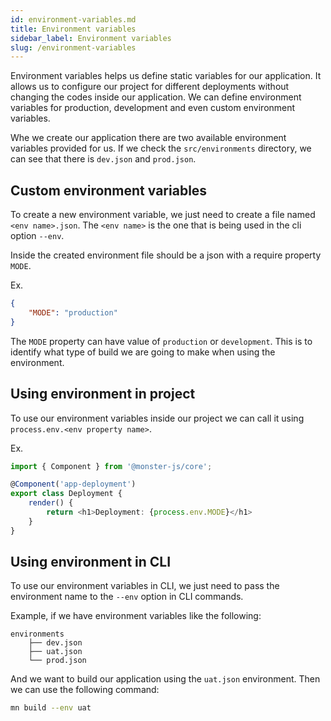 ```yaml
---
id: environment-variables.md
title: Environment variables
sidebar_label: Environment variables
slug: /environment-variables
---
```


Environment variables helps us define static variables for our application.
It allows us to configure our project for different deployments without changing the codes inside our application.
We can define environment variables for production, development and even custom environment variables.

Whe we create our application there are two available environment variables provided for us.
If we check the `src/environments` directory, we can see that there is `dev.json` and `prod.json`.

## Custom environment variables

To create a new environment variable, we just need to create a file named `<env name>.json`.
The `<env name>` is the one that is being used in the cli option `--env`.

Inside the created environment file should be a json with a require property `MODE`.

Ex.

```json
{
    "MODE": "production"
}
```

The `MODE` property can have value of `production` or `development`.
This is to identify what type of build we are going to make when using the environment.

## Using environment in project

To use our environment variables inside our project we can call it using `process.env.<env property name>`.

Ex.

```typescript
import { Component } from '@monster-js/core';

@Component('app-deployment')
export class Deployment {
    render() {
        return <h1>Deployment: {process.env.MODE}</h1>
    }
}
```

## Using environment in CLI

To use our environment variables in CLI, we just need to pass the environment name to the `--env` option in CLI commands.

Example, if we have environment variables like the following:

```
environments
    ├── dev.json
    ├── uat.json
    └── prod.json
```

And we want to build our application using the `uat.json` environment.
Then we can use the following command:

```bash
mn build --env uat
```
